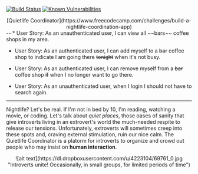 [![Build Status](https://travis-ci.org/PortableStick/quiettime_coordinator_backend.svg?branch=master)](https://travis-ci.org/PortableStick/quiettime_coordinator_backend) [![Known Vulnerabilities](https://snyk.io/test/github/portablestick/quiettime_coordinator_backend/badge.svg)](https://snyk.io/test/github/portablestick/quiettime_coordinator_backend)

<center>[Quietlife Coordinator](https://www.freecodecamp.com/challenges/build-a-nightlife-coordination-app)</center>
--
* User Story: As an unauthenticated user, I can view all ~~bars~~ coffee shops in my area.

* User Story: As an authenticated user, I can add myself to a ~~bar~~ coffee shop to indicate I am going there ~~tonight~~ when it's not busy.

* User Story: As an authenticated user, I can remove myself from a ~~bar~~ coffee shop ~~if~~ when I no longer want to go there.

* User Story: As an unauthenticated user, when I login I should not have to search again.

---

Nightlife? Let's be real.  If I'm not in bed by 10, I'm reading, watching a movie, or coding.  Let's talk about _quiet places_, those oases of sanity that give introverts living in an extrovert's world the much-needed respite to release our tensions.  Unfortunately, extroverts will sometimes creep into these spots and, craving external stimulation, ruin our nice calm.  The Quietlife Coordinator is a platorm for introverts to organize and crowd out people who may insist on **human interaction**.
<center>![alt text](https://dl.dropboxusercontent.com/u/4223104/69761_0.jpg "Introverts unite!  Occasionally, in small groups, for limited periods of time")</center>